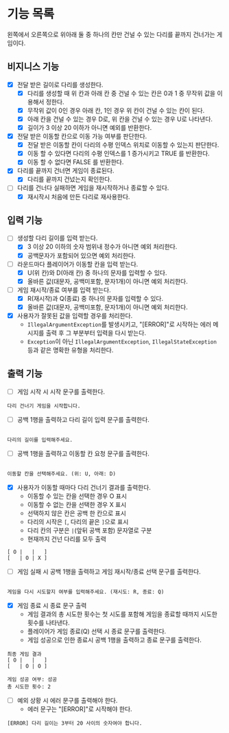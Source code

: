 # 기능 목록
왼쪽에서 오른쪽으로 위아래 둘 중 하나의 칸만 건널 수 있는 다리를 끝까지 건너가는 게임이다.

## 비지니스 기능
* [x] 전달 받은 길이로 다리를 생성한다.
  * [x] 다리를 생성할 때 위 칸과 아래 칸 중 건널 수 있는 칸은 0과 1 중 무작위 값을 이용해서 정한다.
  * [x] 무작위 값이 0인 경우 아래 칸, 1인 경우 위 칸이 건널 수 있는 칸이 된다.
  * [x] 아래 칸을 건널 수 있는 경우 D로, 위 칸을 건널 수 있는 경우 U로 나타낸다.
  * [x] 길이가 3 이상 20 이하가 아니면 예외를 반환한다.
* [x] 전달 받은 이동할 칸으로 이동 가능 여부를 판단한다.
  * [x] 전달 받은 이동할 칸이 다리의 수평 인덱스 위치로 이동할 수 있는지 판단한다.
  * [x] 이동 할 수 있다면 다리의 수평 인덱스를 1 증가시키고 TRUE 를 반환한다.
  * [x] 이동 할 수 없다면 FALSE 를 반환한다.
* [x] 다리를 끝까지 건너면 게임이 종료된다.
  * [x] 다리를 끝까지 건넜는지 확인한다.
* [ ] 다리를 건너다 실패하면 게임을 재시작하거나 종료할 수 있다.
  * [x] 재시작시 처음에 만든 다리로 재사용한다.

## 입력 기능
* [ ] 생성할 다리 길이를 입력 받는다. 
  * [x] 3 이상 20 이하의 숫자 범위내 정수가 아니면 예외 처리한다.
  * [x] 공백문자가 포함되어 있으면 예외 처리한다.
* [ ] 라운드마다 플레이어가 이동할 칸을 입력 받는다. 
  * [x] U(위 칸)와 D(아래 칸) 중 하나의 문자를 입력할 수 있다.
  * [x] 올바른 값(대문자, 공백미포함, 문자1개)이 아니면 예외 처리한다.
* [ ] 게임 재시작/종료 여부를 입력 받는다. 
  * [x] R(재시작)과 Q(종료) 중 하나의 문자를 입력할 수 있다.
  * [x] 올바른 값(대문자, 공백미포함, 문자1개)이 아니면 예외 처리한다.
* [x] 사용자가 잘못된 값을 입력할 경우를 처리한다.
  - `IllegalArgumentException`를 발생시키고, "[ERROR]"로 시작하는 에러 메시지를 출력 후 그 부분부터 입력을 다시 받는다.
  - `Exception`이 아닌 `IllegalArgumentException`, `IllegalStateException` 등과 같은 명확한 유형을 처리한다.

## 출력 기능
* [ ] 게임 시작 시 시작 문구를 출력한다.
```
다리 건너기 게임을 시작합니다.
```


* [ ] 공백 1행을 출력하고 다리 길이 입력 문구를 출력한다.
```

다리의 길이를 입력해주세요.
```


* [ ] 공백 1행을 출력하고 이동할 칸 요청 문구를 출력한다.
```

이동할 칸을 선택해주세요. (위: U, 아래: D)
```


* [x] 사용자가 이동할 때마다 다리 건너기 결과를 출력한다.
  - 이동할 수 있는 칸을 선택한 경우 O 표시
  - 이동할 수 없는 칸을 선택한 경우 X 표시
  - 선택하지 않은 칸은 공백 한 칸으로 표시
  - 다리의 시작은 `[`, 다리의 끝은 `]`으로 표시
  - 다리 칸의 구분은 ` | `(앞뒤 공백 포함) 문자열로 구분
  - 현재까지 건넌 다리를 모두 출력
```
[ O |   |   ]
[   | O | X ]
```


* [ ] 게임 실패 시 공백 1행을 출력하고 게임 재시작/종료 선택 문구를 출력한다.
```

게임을 다시 시도할지 여부를 입력해주세요. (재시도: R, 종료: Q)
```


*[x] 게임 종료 시 종료 문구 출력
  - 게임 결과의 총 시도한 횟수는 첫 시도를 포함해 게임을 종료할 때까지 시도한 횟수를 나타낸다.
  - 플레이어가 게임 종료(Q) 선택 시 종료 문구를 출력한다.
  - 게임 성공으로 인한 종료시 공백 1행을 출력하고 종료 문구를 출력한다.
```
최종 게임 결과
[ O |   |   ]
[   | O | O ]

게임 성공 여부: 성공
총 시도한 횟수: 2
```


* [ ] 예외 상황 시 에러 문구를 출력해야 한다.
  - 에러 문구는 "[ERROR]"로 시작해야 한다.
```
[ERROR] 다리 길이는 3부터 20 사이의 숫자여야 합니다.
```